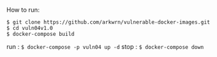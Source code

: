 How to run:

```
$ git clone https://github.com/arkwrn/vulnerable-docker-images.git
$ cd vuln04v1.0
$ docker-compose build
```
run : `$ docker-compose -p vuln04 up -d`
stop : `$ docker-compose down`